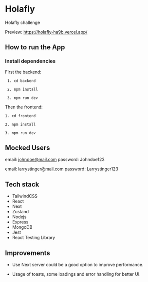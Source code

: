#  Holafly

Holafly challenge

Preview: https://holafly-ha9b.vercel.app/

## How to run the App
  ### Install dependencies
  First the backend:
 ```
  1. cd backend

  2. npm install
  
  3. npm run dev
  ```

  Then the frontend:
  ```
  1. cd frontend

  2. npm install
  
  3. npm run dev
  ```

## Mocked Users
email: johndoe@mail.com
password: Johndoe123

email: larrystinger@mail.com
password: Larrystinger123  

## Tech stack

 - TailwindCSS
 - React
 - Next
 - Zustand
 - Nodejs
 - Express
 - MongoDB
 - Jest
 - React Testing Library

 ## Improvements

 - Use Next server could be a good option to improve performance.

 - Usage of toasts, some loadings and error handling for better UI.

